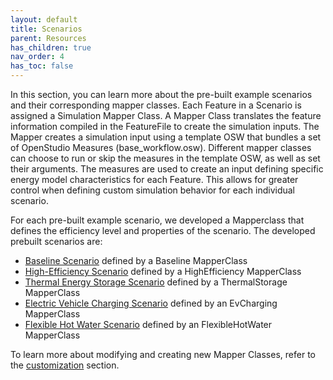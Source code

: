```yaml
---
layout: default
title: Scenarios
parent: Resources
has_children: true
nav_order: 4
has_toc: false
---
```


In this section, you can learn more about the pre-built example scenarios and their corresponding mapper classes. Each Feature in a Scenario is assigned a Simulation Mapper Class. A Mapper Class translates the feature information compiled in the FeatureFile to create the simulation inputs. The Mapper creates a simulation input using a template OSW that bundles a set of OpenStudio Measures (base_workflow.osw). Different mapper classes can choose to run or skip the measures in the template OSW, as well as set their arguments. The measures are used to create an input defining specific energy model characteristics for each Feature.  This allows for greater control when defining custom simulation behavior for each individual scenario.

For each pre-built example scenario, we developed a Mapperclass that defines the efficiency level and properties of the scenario. The developed prebuilt scenarios are:

- [Baseline Scenario](baseline.md) defined by a Baseline MapperClass
- [High-Efficiency Scenario](highefficiency.md) defined by a HighEfficiency MapperClass
- [Thermal Energy Storage Scenario](thermalstorage.md) defined by a ThermalStorage MapperClass
- [Electric Vehicle Charging Scenario](evcharging.md) defined by an EvCharging MapperClass
- [Flexible Hot Water Scenario](flexiblehotwater.md) defined by an FlexibleHotWater MapperClass

To learn more about modifying and creating new Mapper Classes, refer to the [customization](../customization/customization.md) section.
